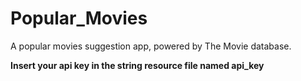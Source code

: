 # Popular_Movies

A popular movies suggestion app, powered by The Movie database.

**Insert your api key in the string resource file named api_key**

